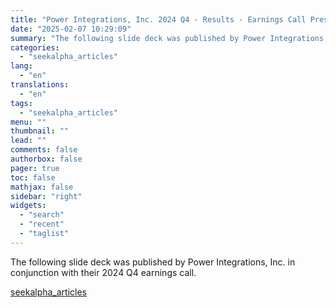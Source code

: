```yaml
---
title: "Power Integrations, Inc. 2024 Q4 - Results - Earnings Call Presentation"
date: "2025-02-07 10:29:09"
summary: "The following slide deck was published by Power Integrations, Inc. in conjunction with their 2024 Q4 earnings call."
categories:
  - "seekalpha_articles"
lang:
  - "en"
translations:
  - "en"
tags:
  - "seekalpha_articles"
menu: ""
thumbnail: ""
lead: ""
comments: false
authorbox: false
pager: true
toc: false
mathjax: false
sidebar: "right"
widgets:
  - "search"
  - "recent"
  - "taglist"
---
```


The following slide deck was published by Power Integrations, Inc. in conjunction with their 2024 Q4 earnings call.

[seekalpha_articles](https://seekingalpha.com/article/4755951-power-integrations-inc-2024-q4-results-earnings-call-presentation)
